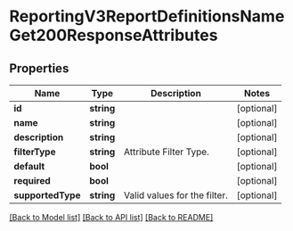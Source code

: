 # ReportingV3ReportDefinitionsNameGet200ResponseAttributes

## Properties
Name | Type | Description | Notes
------------ | ------------- | ------------- | -------------
**id** | **string** |  | [optional] 
**name** | **string** |  | [optional] 
**description** | **string** |  | [optional] 
**filterType** | **string** | Attribute Filter Type. | [optional] 
**default** | **bool** |  | [optional] 
**required** | **bool** |  | [optional] 
**supportedType** | **string** | Valid values for the filter. | [optional] 

[[Back to Model list]](../README.md#documentation-for-models) [[Back to API list]](../README.md#documentation-for-api-endpoints) [[Back to README]](../README.md)


